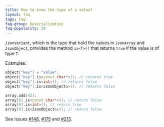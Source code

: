 ```yaml
---
title: How to know the type of a value?
layout: faq
tags: faq
faq-group: Deserialization
faq-popularity: 20
---
```


`JsonVariant`, which is the type that hold the values in `JsonArray` and `JsonObject`, provides the method `is<T>()` that returns `true` if the value is of type `T`.

Examples:

```c++
object["key"] = "value";
object["key"].is<const char*>(); // returns true
object["key"].is<int>(); // returns false
object["key"].is<JsonObject&>(); // returns false

array.add(42);
array[0].is<const char*>(); // return false
array[0].is<int>(); // return true
array[0].is<JsonObject&>(); // return false
```

See issues [#148](https://github.com/bblanchon/ArduinoJson/issues/148), [#175](https://github.com/bblanchon/ArduinoJson/issues/175) and [#213](https://github.com/bblanchon/ArduinoJson/issues/213).
